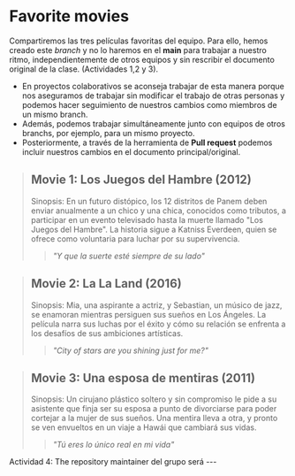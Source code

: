# Favorite movies 
Compartiremos las tres películas favoritas del equipo. Para ello, hemos creado este *branch* y no lo haremos en el __main__ para trabajar a nuestro ritmo, independientemente de otros equipos y sin rescribir el documento original de la clase. (Actividades 1,2 y 3).

- En proyectos colaborativos se aconseja trabajar de esta manera porque nos aseguramos de trabajar sin modificar el trabajo de otras personas y podemos hacer seguimiento de nuestros cambios como miembros de un mismo branch.
- Además, podemos trabajar simultáneamente junto con equipos de otros branchs, por ejemplo, para un mismo proyecto.
- Posteriormente, a través de la herramienta de **Pull request** podemos incluir nuestros cambios en el documento principal/original.

> ## Movie 1: Los Juegos del Hambre (2012)
> Sinopsis: En un futuro distópico, los 12 distritos de Panem deben enviar anualmente a un chico y una chica, conocidos como tributos, a participar en un evento televisado hasta la muerte llamado "Los Juegos del Hambre". La historia sigue a Katniss Everdeen, quien se ofrece como voluntaria para luchar por su supervivencia.
>> _"Y que la suerte esté siempre de su lado"_


>## Movie 2: La La Land (2016)
> Sinopsis: Mia, una aspirante a actriz, y Sebastian, un músico de jazz, se enamoran mientras persiguen sus sueños en Los Ángeles. La película narra sus luchas por el éxito y cómo su relación se enfrenta a los desafíos de sus ambiciones artísticas.
>> _"City of stars are you shining just for me?"_


>## Movie 3: Una esposa de mentiras (2011)
> Sinopsis: Un cirujano plástico soltero y sin compromiso le pide a su asistente que finja ser su esposa a punto de divorciarse para poder cortejar a la mujer de sus sueños. Una mentira lleva a otra, y pronto se ven envueltos en un viaje a Hawái que cambiará sus vidas.
>> _"Tú eres lo único real en mi vida"_

Actividad 4:
The repository maintainer del grupo será ---

